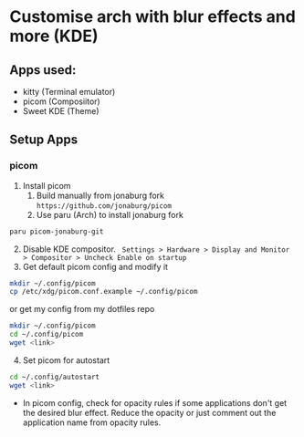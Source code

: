 # Customise arch with blur effects and more (KDE)
## Apps used:
- kitty (Terminal emulator)
- picom (Composiitor)
- Sweet KDE (Theme)

## Setup Apps
### picom
1. Install picom
	1. Build manually from jonaburg fork `https://github.com/jonaburg/picom`
	2. Use paru (Arch) to install jonaburg fork
```bash
paru picom-jonaburg-git
```
2. Disable KDE compositor. ` Settings > Hardware > Display and Monitor > Compositor > Uncheck Enable on startup`
3. Get default picom config and modify it
```bash
mkdir ~/.config/picom
cp /etc/xdg/picom.conf.example ~/.config/picom
```
or get my config from my dotfiles repo
```bash
mkdir ~/.config/picom
cd ~/.config/picom
wget <link>
```
4. Set picom for autostart
```bash
cd ~/.config/autostart
wget <link>
```
- In picom config, check for opacity rules if some applications don't get the desired blur effect. Reduce the opacity or just comment out the application name from opacity rules.
